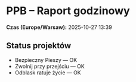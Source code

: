 # PPB – Raport godzinowy
**Czas (Europe/Warsaw):** 2025-10-27 13:39

## Status projektów
- Bezpieczny Pieszy — OK
- Zwolnij przy przejściu — OK
- Odblask ratuje życie — OK

